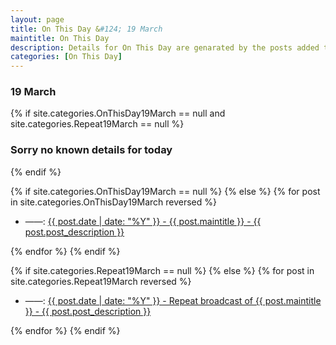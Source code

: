 ```yaml
---
layout: page
title: On This Day &#124; 19 March
maintitle: On This Day
description: Details for On This Day are genarated by the posts added to the website so the content is subject to changes/updates over time.
categories: [On This Day]
---
```


<h3>19 March</h3>

{% if site.categories.OnThisDay19March == null and site.categories.Repeat19March == null %}
  <h3>Sorry no known details for today</h3>
{% endif %}

{% if site.categories.OnThisDay19March == null %}
{% else %}
{% for post in site.categories.OnThisDay19March reversed %}
<ul>
<li> ——: <a href="{{ post.url }}">{{ post.date | date: "%Y" }} - {{ post.maintitle }} - {{ post.post_description }}</a></li>
</ul>
{% endfor %}
{% endif %}

{% if site.categories.Repeat19March == null %}
{% else %}
{% for post in site.categories.Repeat19March reversed %}
<ul>
<li> ——: <a href="{{ post.url }}">{{ post.date | date: "%Y" }} - Repeat broadcast of {{ post.maintitle }} - {{ post.post_description }}</a></li>
</ul>
{% endfor %}
{% endif %}

